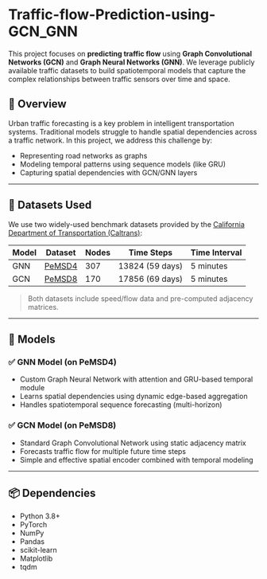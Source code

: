 # Traffic-flow-Prediction-using-GCN_GNN

This project focuses on **predicting traffic flow** using **Graph Convolutional Networks (GCN)** and **Graph Neural Networks (GNN)**. We leverage publicly available traffic datasets to build spatiotemporal models that capture the complex relationships between traffic sensors over time and space.

## 🚦 Overview

Urban traffic forecasting is a key problem in intelligent transportation systems. Traditional models struggle to handle spatial dependencies across a traffic network. In this project, we address this challenge by:

- Representing road networks as graphs
- Modeling temporal patterns using sequence models (like GRU)
- Capturing spatial dependencies with GCN/GNN layers

---

## 📂 Datasets Used

We use two widely-used benchmark datasets provided by the [California Department of Transportation (Caltrans)](http://pems.dot.ca.gov/):

| Model | Dataset | Nodes | Time Steps | Time Interval |
|-------|---------|-------|-------------|----------------|
| GNN   | [PeMSD4](https://github.com/liyaguang/DCRNN/tree/master/data) | 307   | 13824 (59 days) | 5 minutes |
| GCN   | [PeMSD8](https://github.com/liyaguang/DCRNN/tree/master/data) | 170   | 17856 (69 days) | 5 minutes |

> Both datasets include speed/flow data and pre-computed adjacency matrices.

---

## 🧠 Models

### ✅ GNN Model (on PeMSD4)
- Custom Graph Neural Network with attention and GRU-based temporal module
- Learns spatial dependencies using dynamic edge-based aggregation
- Handles spatiotemporal sequence forecasting (multi-horizon)

### ✅ GCN Model (on PeMSD8)
- Standard Graph Convolutional Network using static adjacency matrix
- Forecasts traffic flow for multiple future time steps
- Simple and effective spatial encoder combined with temporal modeling

---

## 📦 Dependencies

- Python 3.8+
- PyTorch
- NumPy
- Pandas
- scikit-learn
- Matplotlib
- tqdm

